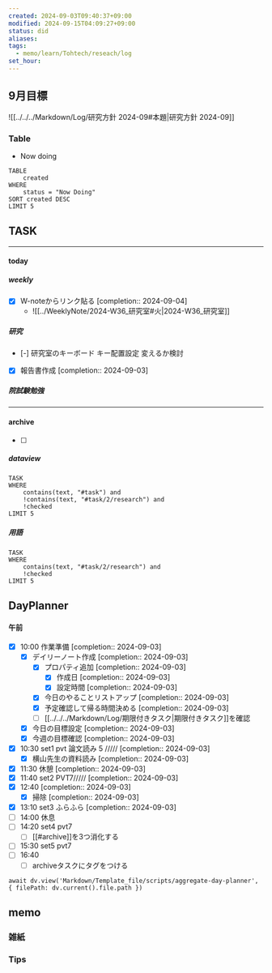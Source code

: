 ```yaml
---
created: 2024-09-03T09:40:37+09:00
modified: 2024-09-15T04:09:27+09:00
status: did
aliases: 
tags:
  - memo/learn/Tohtech/reseach/log
set_hour: 
---
```

## 9月目標
![[../../../Markdown/Log/研究方針 2024-09#本題|研究方針 2024-09]]
### Table
- Now doing
```dataview
TABLE
	created
WHERE
	status = "Now Doing"
SORT created DESC
LIMIT 5
```
## TASK
---
#### today
##### weekly
- [x] W-noteからリンク貼る  [completion:: 2024-09-04]
	- ![[../WeeklyNote/2024-W36_研究室#火|2024-W36_研究室]]
##### 研究
- [-] 研究室のキーボード キー配置設定 変えるか検討
- [x] 報告書作成  [completion:: 2024-09-03]
##### 院試験勉強
---
#### archive
- [ ] 
##### dataview
```dataview
TASK
WHERE 
	contains(text, "#task") and
	!contains(text, "#task/2/research") and
	!checked
LIMIT 5
```
##### 用語
```dataview
TASK
WHERE 
	contains(text, "#task/2/research") and
	!checked
LIMIT 5
```
## DayPlanner
#### 午前
- [x] 10:00 作業準備  [completion:: 2024-09-03]
	- [x] デイリーノート作成  [completion:: 2024-09-03]
		- [x] プロパティ追加  [completion:: 2024-09-03]
			- [x] 作成日  [completion:: 2024-09-03]
			- [x] 設定時間  [completion:: 2024-09-03]
		- [x] 今日のやることリストアップ  [completion:: 2024-09-03]
		- [x] 予定確認して帰る時間決める  [completion:: 2024-09-03]
		- [ ] [[../../../Markdown/Log/期限付きタスク|期限付きタスク]]を確認
	- [x] 今日の目標設定  [completion:: 2024-09-03]
	- [x] 今週の目標確認  [completion:: 2024-09-03]
- [x] 10:30 set1 pvt 論文読み 5 /////  [completion:: 2024-09-03]
	- [x] 横山先生の資料読み  [completion:: 2024-09-03]
- [x] 11:30 休憩  [completion:: 2024-09-03]
- [x] 11:40 set2 PVT7/////  [completion:: 2024-09-03]
- [x] 12:40  [completion:: 2024-09-03]
	- [x] 掃除  [completion:: 2024-09-03]
- [x] 13:10 set3 ふらふら  [completion:: 2024-09-03]
- [ ] 14:00 休息
- [ ] 14:20 set4 pvt7
	- [ ] [[#archive]]を3つ消化する
- [ ] 15:30 set5 pvt7
- [ ] 16:40 
	- [ ] archiveタスクにタグをつける
```dataviewjs
await dv.view('Markdown/Template_file/scripts/aggregate-day-planner', { filePath: dv.current().file.path })
```
## memo
### 雑紙
### Tips